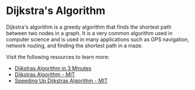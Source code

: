 # Dijkstra's Algorithm

Dijkstra's algorithm is a greedy algorithm that finds the shortest path between two nodes in a graph. It is a very common algorithm used in computer science and is used in many applications such as GPS navigation, network routing, and finding the shortest path in a maze.

Visit the following resources to learn more:

- [Dijkstras Algorithm in 3 Minutes](https://www.youtube.com/watch?v=_lHSawdgXpI)
- [Dijkstras Algorithm - MIT](https://www.youtube.com/watch?v=NSHizBK9JD8&t=1731s&ab_channel=MITOpenCourseWare)
- [Speeding Up Dijkstras Algorithm - MIT](https://www.youtube.com/watch?v=CHvQ3q_gJ7E&list=PLUl4u3cNGP61Oq3tWYp6V_F-5jb5L2iHb&index=18)
